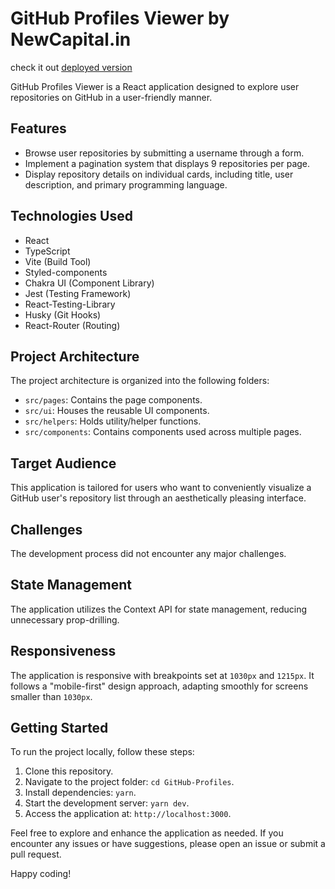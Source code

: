 # GitHub Profiles Viewer by NewCapital.in
check it out [deployed version](https://escapps-github.netlify.app/)

GitHub Profiles Viewer is a React application designed to explore user repositories on GitHub in a user-friendly manner.

## Features

- Browse user repositories by submitting a username through a form.
- Implement a pagination system that displays 9 repositories per page.
- Display repository details on individual cards, including title, user description, and primary programming language.

## Technologies Used

- React
- TypeScript
- Vite (Build Tool)
- Styled-components
- Chakra UI (Component Library)
- Jest (Testing Framework)
- React-Testing-Library
- Husky (Git Hooks)
- React-Router (Routing)

## Project Architecture

The project architecture is organized into the following folders:

- `src/pages`: Contains the page components.
- `src/ui`: Houses the reusable UI components.
- `src/helpers`: Holds utility/helper functions.
- `src/components`: Contains components used across multiple pages.

## Target Audience

This application is tailored for users who want to conveniently visualize a GitHub user's repository list through an aesthetically pleasing interface.

## Challenges

The development process did not encounter any major challenges.

## State Management

The application utilizes the Context API for state management, reducing unnecessary prop-drilling.

## Responsiveness

The application is responsive with breakpoints set at `1030px` and `1215px`. It follows a "mobile-first" design approach, adapting smoothly for screens smaller than `1030px`.

## Getting Started

To run the project locally, follow these steps:

1. Clone this repository.
2. Navigate to the project folder: `cd GitHub-Profiles`.
3. Install dependencies: `yarn`.
4. Start the development server: `yarn dev`.
5. Access the application at: `http://localhost:3000`.

Feel free to explore and enhance the application as needed. If you encounter any issues or have suggestions, please open an issue or submit a pull request.

Happy coding!

